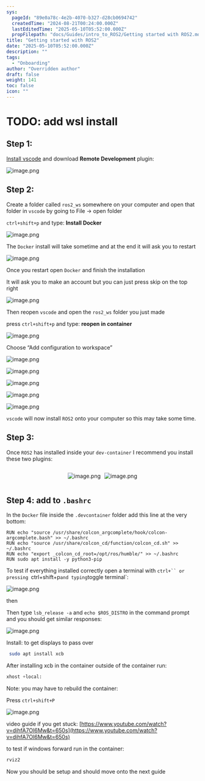 ```yaml
---
sys:
  pageId: "89e0a78c-4e2b-4070-b327-d28cb0694742"
  createdTime: "2024-08-21T00:24:00.000Z"
  lastEditedTime: "2025-05-10T05:52:00.000Z"
  propFilepath: "docs/Guides/intro_to_ROS2/Getting started with ROS2.md"
title: "Getting started with ROS2"
date: "2025-05-10T05:52:00.000Z"
description: ""
tags:
  - "Onboarding"
author: "Overridden author"
draft: false
weight: 141
toc: false
icon: ""
---
```


# TODO: add wsl install

## Step 1:

[Install vscode](https://code.visualstudio.com/download) and download **Remote Development** plugin:

![image.png](https://prod-files-secure.s3.us-west-2.amazonaws.com/d518164a-d88e-44d1-a4ee-3adb3bd8bce0/efb52993-1881-4a40-b95e-6f020334f022/image.png?X-Amz-Algorithm=AWS4-HMAC-SHA256&X-Amz-Content-Sha256=UNSIGNED-PAYLOAD&X-Amz-Credential=ASIAZI2LB4664Y4MJRTB%2F20250627%2Fus-west-2%2Fs3%2Faws4_request&X-Amz-Date=20250627T121602Z&X-Amz-Expires=3600&X-Amz-Security-Token=IQoJb3JpZ2luX2VjEHwaCXVzLXdlc3QtMiJIMEYCIQCk%2FIueszCkLhUoq8fL6OWLmm7DsGycskE2HsBDzOZ%2B8QIhAKoRpwmnh2rhhmxBOHpQect2nd%2BOsXVia7T8tOVuSyK5Kv8DCHQQABoMNjM3NDIzMTgzODA1IgxDJp3sTssvKmkBK4cq3AOrsWLEJQWHQkHTPLh04eSUSlUjaSlgXk%2BtK%2BgsSatB%2FOFoJLGHDt%2By1sF%2FzWPnt4qq5mB7ZcGvAgtdu1WF5b8Z0Glj3CGcdWvr2MfKorP8SX6kGufNgCOPCDe1JRJQ7FWl7%2BSC72trxmEkeXGH%2F7uUklEfqlqPoQKYvnN8xJlkvv3eNJg%2B2OqRU5kMQQshNKuWSWTCQqzeafPkt%2F0eEAZTEG0TcLh6UXisKWlpHe%2ByMJDSZzLvL6qcnGUnG6ayzU6E2kCtx1vf7UZCg%2FWeFJWxz%2Fnq%2BRMES8xZrOA2uAIN1ooA9wnZJROmIJRK4pKLuhbF8h4NOvreiqGAzZdvG4cZiKEv%2B4BnzOMtEIbo7nr723d%2B8e2LDWSN56gyFm3z9UhcmoFT0xxXy7E0Ycnfyq65taClGt7QVBkHZx5nTibbViCEQ7y8uKqBSDu%2FsAMjX7IR6o6gTAbSh%2FmI9hCVIQ0ZaK7dHln1Tuwt45zQfphtFgp2FMNM1xvNmoQ95NwztOL0eYb2VcuphR6rJb9MuxyGZ5%2BANbLlWSVj%2BN8sc6ZmcSeKD3j%2FJSbKZlGpuTsatfEz1ZJYSWgX6tYn4BPnV%2F1G%2FAoVOPPr2lQWrda8VWYgUwdakhyE6Z9yDURxpzD5%2FfnCBjqkAd6uHPPQ%2F32wlQ3D6CpqHB%2FIlxNcJOYjEBl4ZoaYcJIuSJFINbitVh41%2BqhAtBVbOm8%2FYnN4dO4zPuCrYi5JjUGajEcUjLoJPr0%2ByuHvlFWWDlueNY4rl7kPCb10bNrxQnJ49hyGoqRBj5w0ozX4Sp42uMLZ0CZId8JjL6w%2BBRo846HwrPu5Fc4mdDdImmvDE%2FHvAMEfHJfcXS227zgOQIUn0toJ&X-Amz-Signature=a7e12cee3c0b1275175fbe08971e0f8d3a5e1470baabf1d7a0b63ee5b95b5f92&X-Amz-SignedHeaders=host&x-amz-checksum-mode=ENABLED&x-id=GetObject)

## Step 2:

Create a folder called `ros2_ws` somewhere on your computer and open that folder in `vscode` by going to File → open folder 

`ctrl+shift+p` and type: **Install Docker**

![image.png](https://prod-files-secure.s3.us-west-2.amazonaws.com/d518164a-d88e-44d1-a4ee-3adb3bd8bce0/2269dc0e-1cd5-47ff-bceb-c04ad9b2eab0/image.png?X-Amz-Algorithm=AWS4-HMAC-SHA256&X-Amz-Content-Sha256=UNSIGNED-PAYLOAD&X-Amz-Credential=ASIAZI2LB4664Y4MJRTB%2F20250627%2Fus-west-2%2Fs3%2Faws4_request&X-Amz-Date=20250627T121602Z&X-Amz-Expires=3600&X-Amz-Security-Token=IQoJb3JpZ2luX2VjEHwaCXVzLXdlc3QtMiJIMEYCIQCk%2FIueszCkLhUoq8fL6OWLmm7DsGycskE2HsBDzOZ%2B8QIhAKoRpwmnh2rhhmxBOHpQect2nd%2BOsXVia7T8tOVuSyK5Kv8DCHQQABoMNjM3NDIzMTgzODA1IgxDJp3sTssvKmkBK4cq3AOrsWLEJQWHQkHTPLh04eSUSlUjaSlgXk%2BtK%2BgsSatB%2FOFoJLGHDt%2By1sF%2FzWPnt4qq5mB7ZcGvAgtdu1WF5b8Z0Glj3CGcdWvr2MfKorP8SX6kGufNgCOPCDe1JRJQ7FWl7%2BSC72trxmEkeXGH%2F7uUklEfqlqPoQKYvnN8xJlkvv3eNJg%2B2OqRU5kMQQshNKuWSWTCQqzeafPkt%2F0eEAZTEG0TcLh6UXisKWlpHe%2ByMJDSZzLvL6qcnGUnG6ayzU6E2kCtx1vf7UZCg%2FWeFJWxz%2Fnq%2BRMES8xZrOA2uAIN1ooA9wnZJROmIJRK4pKLuhbF8h4NOvreiqGAzZdvG4cZiKEv%2B4BnzOMtEIbo7nr723d%2B8e2LDWSN56gyFm3z9UhcmoFT0xxXy7E0Ycnfyq65taClGt7QVBkHZx5nTibbViCEQ7y8uKqBSDu%2FsAMjX7IR6o6gTAbSh%2FmI9hCVIQ0ZaK7dHln1Tuwt45zQfphtFgp2FMNM1xvNmoQ95NwztOL0eYb2VcuphR6rJb9MuxyGZ5%2BANbLlWSVj%2BN8sc6ZmcSeKD3j%2FJSbKZlGpuTsatfEz1ZJYSWgX6tYn4BPnV%2F1G%2FAoVOPPr2lQWrda8VWYgUwdakhyE6Z9yDURxpzD5%2FfnCBjqkAd6uHPPQ%2F32wlQ3D6CpqHB%2FIlxNcJOYjEBl4ZoaYcJIuSJFINbitVh41%2BqhAtBVbOm8%2FYnN4dO4zPuCrYi5JjUGajEcUjLoJPr0%2ByuHvlFWWDlueNY4rl7kPCb10bNrxQnJ49hyGoqRBj5w0ozX4Sp42uMLZ0CZId8JjL6w%2BBRo846HwrPu5Fc4mdDdImmvDE%2FHvAMEfHJfcXS227zgOQIUn0toJ&X-Amz-Signature=d6bb2303be33ec34fc5c5e30f7a6ab85c33b413103fc8a5f44390680d62ae3b9&X-Amz-SignedHeaders=host&x-amz-checksum-mode=ENABLED&x-id=GetObject)

The `Docker` install will take sometime and at the end it will ask you to restart

![image.png](https://prod-files-secure.s3.us-west-2.amazonaws.com/d518164a-d88e-44d1-a4ee-3adb3bd8bce0/ed233f78-be33-4b1f-b89c-9c346c0e961e/image.png?X-Amz-Algorithm=AWS4-HMAC-SHA256&X-Amz-Content-Sha256=UNSIGNED-PAYLOAD&X-Amz-Credential=ASIAZI2LB4664Y4MJRTB%2F20250627%2Fus-west-2%2Fs3%2Faws4_request&X-Amz-Date=20250627T121602Z&X-Amz-Expires=3600&X-Amz-Security-Token=IQoJb3JpZ2luX2VjEHwaCXVzLXdlc3QtMiJIMEYCIQCk%2FIueszCkLhUoq8fL6OWLmm7DsGycskE2HsBDzOZ%2B8QIhAKoRpwmnh2rhhmxBOHpQect2nd%2BOsXVia7T8tOVuSyK5Kv8DCHQQABoMNjM3NDIzMTgzODA1IgxDJp3sTssvKmkBK4cq3AOrsWLEJQWHQkHTPLh04eSUSlUjaSlgXk%2BtK%2BgsSatB%2FOFoJLGHDt%2By1sF%2FzWPnt4qq5mB7ZcGvAgtdu1WF5b8Z0Glj3CGcdWvr2MfKorP8SX6kGufNgCOPCDe1JRJQ7FWl7%2BSC72trxmEkeXGH%2F7uUklEfqlqPoQKYvnN8xJlkvv3eNJg%2B2OqRU5kMQQshNKuWSWTCQqzeafPkt%2F0eEAZTEG0TcLh6UXisKWlpHe%2ByMJDSZzLvL6qcnGUnG6ayzU6E2kCtx1vf7UZCg%2FWeFJWxz%2Fnq%2BRMES8xZrOA2uAIN1ooA9wnZJROmIJRK4pKLuhbF8h4NOvreiqGAzZdvG4cZiKEv%2B4BnzOMtEIbo7nr723d%2B8e2LDWSN56gyFm3z9UhcmoFT0xxXy7E0Ycnfyq65taClGt7QVBkHZx5nTibbViCEQ7y8uKqBSDu%2FsAMjX7IR6o6gTAbSh%2FmI9hCVIQ0ZaK7dHln1Tuwt45zQfphtFgp2FMNM1xvNmoQ95NwztOL0eYb2VcuphR6rJb9MuxyGZ5%2BANbLlWSVj%2BN8sc6ZmcSeKD3j%2FJSbKZlGpuTsatfEz1ZJYSWgX6tYn4BPnV%2F1G%2FAoVOPPr2lQWrda8VWYgUwdakhyE6Z9yDURxpzD5%2FfnCBjqkAd6uHPPQ%2F32wlQ3D6CpqHB%2FIlxNcJOYjEBl4ZoaYcJIuSJFINbitVh41%2BqhAtBVbOm8%2FYnN4dO4zPuCrYi5JjUGajEcUjLoJPr0%2ByuHvlFWWDlueNY4rl7kPCb10bNrxQnJ49hyGoqRBj5w0ozX4Sp42uMLZ0CZId8JjL6w%2BBRo846HwrPu5Fc4mdDdImmvDE%2FHvAMEfHJfcXS227zgOQIUn0toJ&X-Amz-Signature=413990317d4112887dac6d4992d82fc84bba2e31d5fad2ff72b290b68b62cc56&X-Amz-SignedHeaders=host&x-amz-checksum-mode=ENABLED&x-id=GetObject)

Once you restart open `Docker` and finish the installation

It will ask you to make an account but you can just press skip on the top right

![image.png](https://prod-files-secure.s3.us-west-2.amazonaws.com/d518164a-d88e-44d1-a4ee-3adb3bd8bce0/21010ad9-1659-4fd9-9f59-9932a09b2a3d/image.png?X-Amz-Algorithm=AWS4-HMAC-SHA256&X-Amz-Content-Sha256=UNSIGNED-PAYLOAD&X-Amz-Credential=ASIAZI2LB4664Y4MJRTB%2F20250627%2Fus-west-2%2Fs3%2Faws4_request&X-Amz-Date=20250627T121602Z&X-Amz-Expires=3600&X-Amz-Security-Token=IQoJb3JpZ2luX2VjEHwaCXVzLXdlc3QtMiJIMEYCIQCk%2FIueszCkLhUoq8fL6OWLmm7DsGycskE2HsBDzOZ%2B8QIhAKoRpwmnh2rhhmxBOHpQect2nd%2BOsXVia7T8tOVuSyK5Kv8DCHQQABoMNjM3NDIzMTgzODA1IgxDJp3sTssvKmkBK4cq3AOrsWLEJQWHQkHTPLh04eSUSlUjaSlgXk%2BtK%2BgsSatB%2FOFoJLGHDt%2By1sF%2FzWPnt4qq5mB7ZcGvAgtdu1WF5b8Z0Glj3CGcdWvr2MfKorP8SX6kGufNgCOPCDe1JRJQ7FWl7%2BSC72trxmEkeXGH%2F7uUklEfqlqPoQKYvnN8xJlkvv3eNJg%2B2OqRU5kMQQshNKuWSWTCQqzeafPkt%2F0eEAZTEG0TcLh6UXisKWlpHe%2ByMJDSZzLvL6qcnGUnG6ayzU6E2kCtx1vf7UZCg%2FWeFJWxz%2Fnq%2BRMES8xZrOA2uAIN1ooA9wnZJROmIJRK4pKLuhbF8h4NOvreiqGAzZdvG4cZiKEv%2B4BnzOMtEIbo7nr723d%2B8e2LDWSN56gyFm3z9UhcmoFT0xxXy7E0Ycnfyq65taClGt7QVBkHZx5nTibbViCEQ7y8uKqBSDu%2FsAMjX7IR6o6gTAbSh%2FmI9hCVIQ0ZaK7dHln1Tuwt45zQfphtFgp2FMNM1xvNmoQ95NwztOL0eYb2VcuphR6rJb9MuxyGZ5%2BANbLlWSVj%2BN8sc6ZmcSeKD3j%2FJSbKZlGpuTsatfEz1ZJYSWgX6tYn4BPnV%2F1G%2FAoVOPPr2lQWrda8VWYgUwdakhyE6Z9yDURxpzD5%2FfnCBjqkAd6uHPPQ%2F32wlQ3D6CpqHB%2FIlxNcJOYjEBl4ZoaYcJIuSJFINbitVh41%2BqhAtBVbOm8%2FYnN4dO4zPuCrYi5JjUGajEcUjLoJPr0%2ByuHvlFWWDlueNY4rl7kPCb10bNrxQnJ49hyGoqRBj5w0ozX4Sp42uMLZ0CZId8JjL6w%2BBRo846HwrPu5Fc4mdDdImmvDE%2FHvAMEfHJfcXS227zgOQIUn0toJ&X-Amz-Signature=5e1f43202924d882f6b4a6251525b6b36583d3e6a3d522bd342a2d66012f62f5&X-Amz-SignedHeaders=host&x-amz-checksum-mode=ENABLED&x-id=GetObject)

Then reopen `vscode` and open the `ros2_ws` folder you just made

press `ctrl+shift+p` and type: **reopen in container**

![image.png](https://prod-files-secure.s3.us-west-2.amazonaws.com/d518164a-d88e-44d1-a4ee-3adb3bd8bce0/4e93b8c2-41ad-488c-8095-c74205196118/image.png?X-Amz-Algorithm=AWS4-HMAC-SHA256&X-Amz-Content-Sha256=UNSIGNED-PAYLOAD&X-Amz-Credential=ASIAZI2LB4664Y4MJRTB%2F20250627%2Fus-west-2%2Fs3%2Faws4_request&X-Amz-Date=20250627T121602Z&X-Amz-Expires=3600&X-Amz-Security-Token=IQoJb3JpZ2luX2VjEHwaCXVzLXdlc3QtMiJIMEYCIQCk%2FIueszCkLhUoq8fL6OWLmm7DsGycskE2HsBDzOZ%2B8QIhAKoRpwmnh2rhhmxBOHpQect2nd%2BOsXVia7T8tOVuSyK5Kv8DCHQQABoMNjM3NDIzMTgzODA1IgxDJp3sTssvKmkBK4cq3AOrsWLEJQWHQkHTPLh04eSUSlUjaSlgXk%2BtK%2BgsSatB%2FOFoJLGHDt%2By1sF%2FzWPnt4qq5mB7ZcGvAgtdu1WF5b8Z0Glj3CGcdWvr2MfKorP8SX6kGufNgCOPCDe1JRJQ7FWl7%2BSC72trxmEkeXGH%2F7uUklEfqlqPoQKYvnN8xJlkvv3eNJg%2B2OqRU5kMQQshNKuWSWTCQqzeafPkt%2F0eEAZTEG0TcLh6UXisKWlpHe%2ByMJDSZzLvL6qcnGUnG6ayzU6E2kCtx1vf7UZCg%2FWeFJWxz%2Fnq%2BRMES8xZrOA2uAIN1ooA9wnZJROmIJRK4pKLuhbF8h4NOvreiqGAzZdvG4cZiKEv%2B4BnzOMtEIbo7nr723d%2B8e2LDWSN56gyFm3z9UhcmoFT0xxXy7E0Ycnfyq65taClGt7QVBkHZx5nTibbViCEQ7y8uKqBSDu%2FsAMjX7IR6o6gTAbSh%2FmI9hCVIQ0ZaK7dHln1Tuwt45zQfphtFgp2FMNM1xvNmoQ95NwztOL0eYb2VcuphR6rJb9MuxyGZ5%2BANbLlWSVj%2BN8sc6ZmcSeKD3j%2FJSbKZlGpuTsatfEz1ZJYSWgX6tYn4BPnV%2F1G%2FAoVOPPr2lQWrda8VWYgUwdakhyE6Z9yDURxpzD5%2FfnCBjqkAd6uHPPQ%2F32wlQ3D6CpqHB%2FIlxNcJOYjEBl4ZoaYcJIuSJFINbitVh41%2BqhAtBVbOm8%2FYnN4dO4zPuCrYi5JjUGajEcUjLoJPr0%2ByuHvlFWWDlueNY4rl7kPCb10bNrxQnJ49hyGoqRBj5w0ozX4Sp42uMLZ0CZId8JjL6w%2BBRo846HwrPu5Fc4mdDdImmvDE%2FHvAMEfHJfcXS227zgOQIUn0toJ&X-Amz-Signature=fbb0a6a2550ba0880a6c9690064a7cf323a627b7846bf84885c6e19a9e91701e&X-Amz-SignedHeaders=host&x-amz-checksum-mode=ENABLED&x-id=GetObject)

Choose “Add configuration to workspace”

![image.png](https://prod-files-secure.s3.us-west-2.amazonaws.com/d518164a-d88e-44d1-a4ee-3adb3bd8bce0/9560b282-5060-4989-ba37-97e7b2c22476/image.png?X-Amz-Algorithm=AWS4-HMAC-SHA256&X-Amz-Content-Sha256=UNSIGNED-PAYLOAD&X-Amz-Credential=ASIAZI2LB4664Y4MJRTB%2F20250627%2Fus-west-2%2Fs3%2Faws4_request&X-Amz-Date=20250627T121602Z&X-Amz-Expires=3600&X-Amz-Security-Token=IQoJb3JpZ2luX2VjEHwaCXVzLXdlc3QtMiJIMEYCIQCk%2FIueszCkLhUoq8fL6OWLmm7DsGycskE2HsBDzOZ%2B8QIhAKoRpwmnh2rhhmxBOHpQect2nd%2BOsXVia7T8tOVuSyK5Kv8DCHQQABoMNjM3NDIzMTgzODA1IgxDJp3sTssvKmkBK4cq3AOrsWLEJQWHQkHTPLh04eSUSlUjaSlgXk%2BtK%2BgsSatB%2FOFoJLGHDt%2By1sF%2FzWPnt4qq5mB7ZcGvAgtdu1WF5b8Z0Glj3CGcdWvr2MfKorP8SX6kGufNgCOPCDe1JRJQ7FWl7%2BSC72trxmEkeXGH%2F7uUklEfqlqPoQKYvnN8xJlkvv3eNJg%2B2OqRU5kMQQshNKuWSWTCQqzeafPkt%2F0eEAZTEG0TcLh6UXisKWlpHe%2ByMJDSZzLvL6qcnGUnG6ayzU6E2kCtx1vf7UZCg%2FWeFJWxz%2Fnq%2BRMES8xZrOA2uAIN1ooA9wnZJROmIJRK4pKLuhbF8h4NOvreiqGAzZdvG4cZiKEv%2B4BnzOMtEIbo7nr723d%2B8e2LDWSN56gyFm3z9UhcmoFT0xxXy7E0Ycnfyq65taClGt7QVBkHZx5nTibbViCEQ7y8uKqBSDu%2FsAMjX7IR6o6gTAbSh%2FmI9hCVIQ0ZaK7dHln1Tuwt45zQfphtFgp2FMNM1xvNmoQ95NwztOL0eYb2VcuphR6rJb9MuxyGZ5%2BANbLlWSVj%2BN8sc6ZmcSeKD3j%2FJSbKZlGpuTsatfEz1ZJYSWgX6tYn4BPnV%2F1G%2FAoVOPPr2lQWrda8VWYgUwdakhyE6Z9yDURxpzD5%2FfnCBjqkAd6uHPPQ%2F32wlQ3D6CpqHB%2FIlxNcJOYjEBl4ZoaYcJIuSJFINbitVh41%2BqhAtBVbOm8%2FYnN4dO4zPuCrYi5JjUGajEcUjLoJPr0%2ByuHvlFWWDlueNY4rl7kPCb10bNrxQnJ49hyGoqRBj5w0ozX4Sp42uMLZ0CZId8JjL6w%2BBRo846HwrPu5Fc4mdDdImmvDE%2FHvAMEfHJfcXS227zgOQIUn0toJ&X-Amz-Signature=6d40fa28815650476947e20d0a1249bd6b2c1dafc58ba0a13954d227689086e8&X-Amz-SignedHeaders=host&x-amz-checksum-mode=ENABLED&x-id=GetObject)

![image.png](https://prod-files-secure.s3.us-west-2.amazonaws.com/d518164a-d88e-44d1-a4ee-3adb3bd8bce0/2ee63f81-886b-48e8-a553-dc6e5eac99e4/image.png?X-Amz-Algorithm=AWS4-HMAC-SHA256&X-Amz-Content-Sha256=UNSIGNED-PAYLOAD&X-Amz-Credential=ASIAZI2LB4664Y4MJRTB%2F20250627%2Fus-west-2%2Fs3%2Faws4_request&X-Amz-Date=20250627T121602Z&X-Amz-Expires=3600&X-Amz-Security-Token=IQoJb3JpZ2luX2VjEHwaCXVzLXdlc3QtMiJIMEYCIQCk%2FIueszCkLhUoq8fL6OWLmm7DsGycskE2HsBDzOZ%2B8QIhAKoRpwmnh2rhhmxBOHpQect2nd%2BOsXVia7T8tOVuSyK5Kv8DCHQQABoMNjM3NDIzMTgzODA1IgxDJp3sTssvKmkBK4cq3AOrsWLEJQWHQkHTPLh04eSUSlUjaSlgXk%2BtK%2BgsSatB%2FOFoJLGHDt%2By1sF%2FzWPnt4qq5mB7ZcGvAgtdu1WF5b8Z0Glj3CGcdWvr2MfKorP8SX6kGufNgCOPCDe1JRJQ7FWl7%2BSC72trxmEkeXGH%2F7uUklEfqlqPoQKYvnN8xJlkvv3eNJg%2B2OqRU5kMQQshNKuWSWTCQqzeafPkt%2F0eEAZTEG0TcLh6UXisKWlpHe%2ByMJDSZzLvL6qcnGUnG6ayzU6E2kCtx1vf7UZCg%2FWeFJWxz%2Fnq%2BRMES8xZrOA2uAIN1ooA9wnZJROmIJRK4pKLuhbF8h4NOvreiqGAzZdvG4cZiKEv%2B4BnzOMtEIbo7nr723d%2B8e2LDWSN56gyFm3z9UhcmoFT0xxXy7E0Ycnfyq65taClGt7QVBkHZx5nTibbViCEQ7y8uKqBSDu%2FsAMjX7IR6o6gTAbSh%2FmI9hCVIQ0ZaK7dHln1Tuwt45zQfphtFgp2FMNM1xvNmoQ95NwztOL0eYb2VcuphR6rJb9MuxyGZ5%2BANbLlWSVj%2BN8sc6ZmcSeKD3j%2FJSbKZlGpuTsatfEz1ZJYSWgX6tYn4BPnV%2F1G%2FAoVOPPr2lQWrda8VWYgUwdakhyE6Z9yDURxpzD5%2FfnCBjqkAd6uHPPQ%2F32wlQ3D6CpqHB%2FIlxNcJOYjEBl4ZoaYcJIuSJFINbitVh41%2BqhAtBVbOm8%2FYnN4dO4zPuCrYi5JjUGajEcUjLoJPr0%2ByuHvlFWWDlueNY4rl7kPCb10bNrxQnJ49hyGoqRBj5w0ozX4Sp42uMLZ0CZId8JjL6w%2BBRo846HwrPu5Fc4mdDdImmvDE%2FHvAMEfHJfcXS227zgOQIUn0toJ&X-Amz-Signature=7dbdc5633f763861120bf8dfe4d2fffb689a120e481e05989ad78dca3f9f68c3&X-Amz-SignedHeaders=host&x-amz-checksum-mode=ENABLED&x-id=GetObject)

![image.png](https://prod-files-secure.s3.us-west-2.amazonaws.com/d518164a-d88e-44d1-a4ee-3adb3bd8bce0/ae1580b2-b048-407e-aed9-b584224a7a04/image.png?X-Amz-Algorithm=AWS4-HMAC-SHA256&X-Amz-Content-Sha256=UNSIGNED-PAYLOAD&X-Amz-Credential=ASIAZI2LB4664Y4MJRTB%2F20250627%2Fus-west-2%2Fs3%2Faws4_request&X-Amz-Date=20250627T121602Z&X-Amz-Expires=3600&X-Amz-Security-Token=IQoJb3JpZ2luX2VjEHwaCXVzLXdlc3QtMiJIMEYCIQCk%2FIueszCkLhUoq8fL6OWLmm7DsGycskE2HsBDzOZ%2B8QIhAKoRpwmnh2rhhmxBOHpQect2nd%2BOsXVia7T8tOVuSyK5Kv8DCHQQABoMNjM3NDIzMTgzODA1IgxDJp3sTssvKmkBK4cq3AOrsWLEJQWHQkHTPLh04eSUSlUjaSlgXk%2BtK%2BgsSatB%2FOFoJLGHDt%2By1sF%2FzWPnt4qq5mB7ZcGvAgtdu1WF5b8Z0Glj3CGcdWvr2MfKorP8SX6kGufNgCOPCDe1JRJQ7FWl7%2BSC72trxmEkeXGH%2F7uUklEfqlqPoQKYvnN8xJlkvv3eNJg%2B2OqRU5kMQQshNKuWSWTCQqzeafPkt%2F0eEAZTEG0TcLh6UXisKWlpHe%2ByMJDSZzLvL6qcnGUnG6ayzU6E2kCtx1vf7UZCg%2FWeFJWxz%2Fnq%2BRMES8xZrOA2uAIN1ooA9wnZJROmIJRK4pKLuhbF8h4NOvreiqGAzZdvG4cZiKEv%2B4BnzOMtEIbo7nr723d%2B8e2LDWSN56gyFm3z9UhcmoFT0xxXy7E0Ycnfyq65taClGt7QVBkHZx5nTibbViCEQ7y8uKqBSDu%2FsAMjX7IR6o6gTAbSh%2FmI9hCVIQ0ZaK7dHln1Tuwt45zQfphtFgp2FMNM1xvNmoQ95NwztOL0eYb2VcuphR6rJb9MuxyGZ5%2BANbLlWSVj%2BN8sc6ZmcSeKD3j%2FJSbKZlGpuTsatfEz1ZJYSWgX6tYn4BPnV%2F1G%2FAoVOPPr2lQWrda8VWYgUwdakhyE6Z9yDURxpzD5%2FfnCBjqkAd6uHPPQ%2F32wlQ3D6CpqHB%2FIlxNcJOYjEBl4ZoaYcJIuSJFINbitVh41%2BqhAtBVbOm8%2FYnN4dO4zPuCrYi5JjUGajEcUjLoJPr0%2ByuHvlFWWDlueNY4rl7kPCb10bNrxQnJ49hyGoqRBj5w0ozX4Sp42uMLZ0CZId8JjL6w%2BBRo846HwrPu5Fc4mdDdImmvDE%2FHvAMEfHJfcXS227zgOQIUn0toJ&X-Amz-Signature=6706129d91e832b829228a3c36ed4a665dead50f96adb172dcb953e80da1a297&X-Amz-SignedHeaders=host&x-amz-checksum-mode=ENABLED&x-id=GetObject)

![image.png](https://prod-files-secure.s3.us-west-2.amazonaws.com/d518164a-d88e-44d1-a4ee-3adb3bd8bce0/53255b28-f75e-430f-b9e3-c0ac8577e42b/image.png?X-Amz-Algorithm=AWS4-HMAC-SHA256&X-Amz-Content-Sha256=UNSIGNED-PAYLOAD&X-Amz-Credential=ASIAZI2LB4664Y4MJRTB%2F20250627%2Fus-west-2%2Fs3%2Faws4_request&X-Amz-Date=20250627T121602Z&X-Amz-Expires=3600&X-Amz-Security-Token=IQoJb3JpZ2luX2VjEHwaCXVzLXdlc3QtMiJIMEYCIQCk%2FIueszCkLhUoq8fL6OWLmm7DsGycskE2HsBDzOZ%2B8QIhAKoRpwmnh2rhhmxBOHpQect2nd%2BOsXVia7T8tOVuSyK5Kv8DCHQQABoMNjM3NDIzMTgzODA1IgxDJp3sTssvKmkBK4cq3AOrsWLEJQWHQkHTPLh04eSUSlUjaSlgXk%2BtK%2BgsSatB%2FOFoJLGHDt%2By1sF%2FzWPnt4qq5mB7ZcGvAgtdu1WF5b8Z0Glj3CGcdWvr2MfKorP8SX6kGufNgCOPCDe1JRJQ7FWl7%2BSC72trxmEkeXGH%2F7uUklEfqlqPoQKYvnN8xJlkvv3eNJg%2B2OqRU5kMQQshNKuWSWTCQqzeafPkt%2F0eEAZTEG0TcLh6UXisKWlpHe%2ByMJDSZzLvL6qcnGUnG6ayzU6E2kCtx1vf7UZCg%2FWeFJWxz%2Fnq%2BRMES8xZrOA2uAIN1ooA9wnZJROmIJRK4pKLuhbF8h4NOvreiqGAzZdvG4cZiKEv%2B4BnzOMtEIbo7nr723d%2B8e2LDWSN56gyFm3z9UhcmoFT0xxXy7E0Ycnfyq65taClGt7QVBkHZx5nTibbViCEQ7y8uKqBSDu%2FsAMjX7IR6o6gTAbSh%2FmI9hCVIQ0ZaK7dHln1Tuwt45zQfphtFgp2FMNM1xvNmoQ95NwztOL0eYb2VcuphR6rJb9MuxyGZ5%2BANbLlWSVj%2BN8sc6ZmcSeKD3j%2FJSbKZlGpuTsatfEz1ZJYSWgX6tYn4BPnV%2F1G%2FAoVOPPr2lQWrda8VWYgUwdakhyE6Z9yDURxpzD5%2FfnCBjqkAd6uHPPQ%2F32wlQ3D6CpqHB%2FIlxNcJOYjEBl4ZoaYcJIuSJFINbitVh41%2BqhAtBVbOm8%2FYnN4dO4zPuCrYi5JjUGajEcUjLoJPr0%2ByuHvlFWWDlueNY4rl7kPCb10bNrxQnJ49hyGoqRBj5w0ozX4Sp42uMLZ0CZId8JjL6w%2BBRo846HwrPu5Fc4mdDdImmvDE%2FHvAMEfHJfcXS227zgOQIUn0toJ&X-Amz-Signature=bec04baad485359cd91fb7e417a67f3345e747460b0aaefb743c30970f0f1301&X-Amz-SignedHeaders=host&x-amz-checksum-mode=ENABLED&x-id=GetObject)

![image.png](https://prod-files-secure.s3.us-west-2.amazonaws.com/d518164a-d88e-44d1-a4ee-3adb3bd8bce0/7c562767-5af9-4ffb-97d1-327bcdf4ee00/image.png?X-Amz-Algorithm=AWS4-HMAC-SHA256&X-Amz-Content-Sha256=UNSIGNED-PAYLOAD&X-Amz-Credential=ASIAZI2LB4664Y4MJRTB%2F20250627%2Fus-west-2%2Fs3%2Faws4_request&X-Amz-Date=20250627T121602Z&X-Amz-Expires=3600&X-Amz-Security-Token=IQoJb3JpZ2luX2VjEHwaCXVzLXdlc3QtMiJIMEYCIQCk%2FIueszCkLhUoq8fL6OWLmm7DsGycskE2HsBDzOZ%2B8QIhAKoRpwmnh2rhhmxBOHpQect2nd%2BOsXVia7T8tOVuSyK5Kv8DCHQQABoMNjM3NDIzMTgzODA1IgxDJp3sTssvKmkBK4cq3AOrsWLEJQWHQkHTPLh04eSUSlUjaSlgXk%2BtK%2BgsSatB%2FOFoJLGHDt%2By1sF%2FzWPnt4qq5mB7ZcGvAgtdu1WF5b8Z0Glj3CGcdWvr2MfKorP8SX6kGufNgCOPCDe1JRJQ7FWl7%2BSC72trxmEkeXGH%2F7uUklEfqlqPoQKYvnN8xJlkvv3eNJg%2B2OqRU5kMQQshNKuWSWTCQqzeafPkt%2F0eEAZTEG0TcLh6UXisKWlpHe%2ByMJDSZzLvL6qcnGUnG6ayzU6E2kCtx1vf7UZCg%2FWeFJWxz%2Fnq%2BRMES8xZrOA2uAIN1ooA9wnZJROmIJRK4pKLuhbF8h4NOvreiqGAzZdvG4cZiKEv%2B4BnzOMtEIbo7nr723d%2B8e2LDWSN56gyFm3z9UhcmoFT0xxXy7E0Ycnfyq65taClGt7QVBkHZx5nTibbViCEQ7y8uKqBSDu%2FsAMjX7IR6o6gTAbSh%2FmI9hCVIQ0ZaK7dHln1Tuwt45zQfphtFgp2FMNM1xvNmoQ95NwztOL0eYb2VcuphR6rJb9MuxyGZ5%2BANbLlWSVj%2BN8sc6ZmcSeKD3j%2FJSbKZlGpuTsatfEz1ZJYSWgX6tYn4BPnV%2F1G%2FAoVOPPr2lQWrda8VWYgUwdakhyE6Z9yDURxpzD5%2FfnCBjqkAd6uHPPQ%2F32wlQ3D6CpqHB%2FIlxNcJOYjEBl4ZoaYcJIuSJFINbitVh41%2BqhAtBVbOm8%2FYnN4dO4zPuCrYi5JjUGajEcUjLoJPr0%2ByuHvlFWWDlueNY4rl7kPCb10bNrxQnJ49hyGoqRBj5w0ozX4Sp42uMLZ0CZId8JjL6w%2BBRo846HwrPu5Fc4mdDdImmvDE%2FHvAMEfHJfcXS227zgOQIUn0toJ&X-Amz-Signature=acc91eda05fdd91d415baeba3c267acecb3e907f4f8398ca7dd422bcb368de34&X-Amz-SignedHeaders=host&x-amz-checksum-mode=ENABLED&x-id=GetObject)

`vscode` will now install `ROS2` onto your computer so this may take some time.

## Step 3:

Once `ROS2` has installed inside your `dev-container` I recommend you install these two plugins:

<div style="display: flex;flex-direction: row; column-gap:10px; max-width: 630px;justify-content: center;">
<div>

![image.png](https://prod-files-secure.s3.us-west-2.amazonaws.com/d518164a-d88e-44d1-a4ee-3adb3bd8bce0/3fc3d550-5a54-4ba1-ba6b-faa01cdb7369/image.png?X-Amz-Algorithm=AWS4-HMAC-SHA256&X-Amz-Content-Sha256=UNSIGNED-PAYLOAD&X-Amz-Credential=ASIAZI2LB466UXKF3HV4%2F20250627%2Fus-west-2%2Fs3%2Faws4_request&X-Amz-Date=20250627T121603Z&X-Amz-Expires=3600&X-Amz-Security-Token=IQoJb3JpZ2luX2VjEHwaCXVzLXdlc3QtMiJHMEUCIF0RwJyfX7DJ47GGxK96gah7B03BDR1XOomf6nwDhKlOAiEA2ET%2FHn19Wpa17iDrX%2FDCEr4fDPfS%2BOs8PxlFZZxSPQ4q%2FwMIdRAAGgw2Mzc0MjMxODM4MDUiDB0U3hOtyFHZP%2FvwGCrcAyhRNJFQp1dz9T1HonSrxMVRz3waXV6N72o9eoN6s9hakMd%2BMm7xRZsYeEem4pzj9YlXAtrW%2B9GP1VclzQTIYgnN2cVfnpgTcvcUmoiNS5%2BJaFxBx5z1KjjYfik1HD8eRjGsk2X5SW%2BR8QOrCvdBpPhLag6jt9Q9ZZfLHsg%2BmCpy1n0mFWl8N3hL2Ky3MfEUo%2FuEh77phidfm8HS80fLIzRb%2B7ExYjsnjZJQTeBGm7FHnSUHCwgMHsqCl8%2FSlPTEP4yEs2U9a1iHaZd6epJSuELvJFjNGmF6t8BXYXC9ZqKT%2BAE34xV4kLcLuOuLpyS3utAl8g18rt43hWmeUYFqgge8YEJn6HO55JBYJw5p5IvcZLnjfuF7xmrAwmIJ%2BCF1evlLYqBuIJdUT7UPAPsb4M%2BqWoae87GidZs3pkG8A0HIvaDBKrqJO7ZaGKDXHXarEDR9KDJr3PVemvP6HquIltqbr4T80%2BE2agghoIGRqSX3RYfIKfSj3%2BVCmgSQbbtkVMfwgjOy7ugq0Unbvl6Op913%2F33bhLcHOR8Vm5k2zJhhl6KQC%2B%2FXnyjcR1TsUeOLOgs0sjSAYdmlnEcLBw3dsIWKDYgeR6%2BbcL76IBLZoVFD7MQ5K3tdXma4lkEzMIv%2F%2BcIGOqUByxbm9nY3gG3dIrrXxmD%2FF8Iys5YsstVoe7iBgGh8UjdJ5lfPJc6VWRB7M2upqbuMqeQY9w3RzKase6D%2FUZZiWYrE90ouUM0Kq89onSuuSqnukPp6%2BbYYhM7ZjkeRCmcjfaGteAAXGs9QAy6nLhnpC7ZNi7n1d%2Bk3KmcU7%2BOdqXpakVxy4isfiecN%2B%2F7FvJTAtOioPgOw8xxYnmLTjYFSUVEXq81x&X-Amz-Signature=81c3a833d327036599a81023b4880a7d2f5d271698e9910128bcf7350f5abec2&X-Amz-SignedHeaders=host&x-amz-checksum-mode=ENABLED&x-id=GetObject)

</div>
<div>

![image.png](https://prod-files-secure.s3.us-west-2.amazonaws.com/d518164a-d88e-44d1-a4ee-3adb3bd8bce0/d994cc66-13c2-4093-a5a3-f84cf4601a82/image.png?X-Amz-Algorithm=AWS4-HMAC-SHA256&X-Amz-Content-Sha256=UNSIGNED-PAYLOAD&X-Amz-Credential=ASIAZI2LB4664VBE2SUL%2F20250627%2Fus-west-2%2Fs3%2Faws4_request&X-Amz-Date=20250627T121603Z&X-Amz-Expires=3600&X-Amz-Security-Token=IQoJb3JpZ2luX2VjEHwaCXVzLXdlc3QtMiJGMEQCIALRCVyXhEwNO%2BYuqPqZFnmcYw%2Ft6CfPd%2FiY25K8lGEKAiAHSQf1365ANGTUQTMnO6Dml61zvmhvk9V8d%2F09Bw2k1yr%2FAwh0EAAaDDYzNzQyMzE4MzgwNSIMkKjFJdQvt3TU%2Fp%2B4KtwDpTJ%2FB7kbLoPrBEaOizvRg5wpKt%2FzPwgoHwGdM8OIqxzBYoNa2lTl8I6Ko%2Bi3h6Mwcq6v1xB%2F1xam0VFqoDpsgpIkT%2FmCmmNGS7%2FPsOp3BaewLmBIGwSJ%2BtPLkEfNj%2F7FYhG9tkj%2FcEzVtR32%2FaH0TnaK5xzTLy%2FfG1akB6qgEcS48OY3NuZMBt73ZnXLMO8GmMkltguCe9WxD8DWmQCh%2FFwup1jaymPmVOV8nPYoLg8SgBR8NY6UYVr%2FaAy%2BGT9vVT2gZNvNuNEJW0tu98p8kRHmbWTxpMawy9fQuI%2FI%2BRxs5WUGWMMr9v1f5uDP21AK5WT9PHVKTDtwi5RWRH2XqI3MPCXDrAlV%2F3%2FAIjpHaQz%2FqPnyj7Zn1padpeT379Esv9ZHilKviXQIIb9lsMevlJdM8UJycHAw1MkSvtCR6MX9XdZE3v4FgfY3VJVnEnfvpUAec68tIbjPMHYyumoFC1F9GhfQBodQ4pcXyD7eA%2Bh10ovuluRt%2B6vw9GeYw1uaw0uL3x8KPRKCpt0iWjv8zd%2FUyy7D0qtcnH%2F4DdjxugYs0IUjvzHRrBCwzczukSzEINQmdAZ5dBJQotfxkGRG7acpagL5Su933lb1WkrZvng16W%2FbQxUQ1E5%2FCQow9f35wgY6pgHUrv4zs8uB5u3q4ggXiblryNIymHULtSXtwW1OIsjJUfnWYJ4SuRHLtPmqYNQgSX4K1hygIskk8y5t9feOFNdB%2FJw5owTLKiB52PfQ3xW9Ls7J%2B8CbQjEpmgIsz6AFkIX6%2BqBX%2BIr4vkW0VCWLETl%2BI4fA53EaApIohoU3pnWkJfUVEkz2FXSc7GHKxL1PzWFYwbHUTdBnkCxHj38mZHsli%2FS3sT99&X-Amz-Signature=7267eb4582d69d20db676cf86892981b0baf6a96ff9c2c6671a36843bed32b39&X-Amz-SignedHeaders=host&x-amz-checksum-mode=ENABLED&x-id=GetObject)

</div>
</div>

## Step 4: add to `.bashrc`

In the `Docker` file inside the `.devcontainer` folder add this line at the very bottom: 

```docker
RUN echo "source /usr/share/colcon_argcomplete/hook/colcon-argcomplete.bash" >> ~/.bashrc
RUN echo "source /usr/share/colcon_cd/function/colcon_cd.sh" >> ~/.bashrc
RUN echo "export _colcon_cd_root=/opt/ros/humble/" >> ~/.bashrc
RUN sudo apt install -y python3-pip 
```

To test if everything installed correctly open a terminal with `ctrl+`` or pressing `ctrl+shift+p` and typing `toggle terminal`:

![image.png](https://prod-files-secure.s3.us-west-2.amazonaws.com/d518164a-d88e-44d1-a4ee-3adb3bd8bce0/6a4943d8-b04e-4c02-9a58-775f3384d1a5/image.png?X-Amz-Algorithm=AWS4-HMAC-SHA256&X-Amz-Content-Sha256=UNSIGNED-PAYLOAD&X-Amz-Credential=ASIAZI2LB4664Y4MJRTB%2F20250627%2Fus-west-2%2Fs3%2Faws4_request&X-Amz-Date=20250627T121602Z&X-Amz-Expires=3600&X-Amz-Security-Token=IQoJb3JpZ2luX2VjEHwaCXVzLXdlc3QtMiJIMEYCIQCk%2FIueszCkLhUoq8fL6OWLmm7DsGycskE2HsBDzOZ%2B8QIhAKoRpwmnh2rhhmxBOHpQect2nd%2BOsXVia7T8tOVuSyK5Kv8DCHQQABoMNjM3NDIzMTgzODA1IgxDJp3sTssvKmkBK4cq3AOrsWLEJQWHQkHTPLh04eSUSlUjaSlgXk%2BtK%2BgsSatB%2FOFoJLGHDt%2By1sF%2FzWPnt4qq5mB7ZcGvAgtdu1WF5b8Z0Glj3CGcdWvr2MfKorP8SX6kGufNgCOPCDe1JRJQ7FWl7%2BSC72trxmEkeXGH%2F7uUklEfqlqPoQKYvnN8xJlkvv3eNJg%2B2OqRU5kMQQshNKuWSWTCQqzeafPkt%2F0eEAZTEG0TcLh6UXisKWlpHe%2ByMJDSZzLvL6qcnGUnG6ayzU6E2kCtx1vf7UZCg%2FWeFJWxz%2Fnq%2BRMES8xZrOA2uAIN1ooA9wnZJROmIJRK4pKLuhbF8h4NOvreiqGAzZdvG4cZiKEv%2B4BnzOMtEIbo7nr723d%2B8e2LDWSN56gyFm3z9UhcmoFT0xxXy7E0Ycnfyq65taClGt7QVBkHZx5nTibbViCEQ7y8uKqBSDu%2FsAMjX7IR6o6gTAbSh%2FmI9hCVIQ0ZaK7dHln1Tuwt45zQfphtFgp2FMNM1xvNmoQ95NwztOL0eYb2VcuphR6rJb9MuxyGZ5%2BANbLlWSVj%2BN8sc6ZmcSeKD3j%2FJSbKZlGpuTsatfEz1ZJYSWgX6tYn4BPnV%2F1G%2FAoVOPPr2lQWrda8VWYgUwdakhyE6Z9yDURxpzD5%2FfnCBjqkAd6uHPPQ%2F32wlQ3D6CpqHB%2FIlxNcJOYjEBl4ZoaYcJIuSJFINbitVh41%2BqhAtBVbOm8%2FYnN4dO4zPuCrYi5JjUGajEcUjLoJPr0%2ByuHvlFWWDlueNY4rl7kPCb10bNrxQnJ49hyGoqRBj5w0ozX4Sp42uMLZ0CZId8JjL6w%2BBRo846HwrPu5Fc4mdDdImmvDE%2FHvAMEfHJfcXS227zgOQIUn0toJ&X-Amz-Signature=b298edb197a90970dca98bfe5b8de56e6a4a593a6aefbb6df548d8c3f73352f5&X-Amz-SignedHeaders=host&x-amz-checksum-mode=ENABLED&x-id=GetObject)

then 

Then type `lsb_release -a` and `echo $ROS_DISTRO` in the command prompt and you should get similar responses:

![image.png](https://prod-files-secure.s3.us-west-2.amazonaws.com/d518164a-d88e-44d1-a4ee-3adb3bd8bce0/3e635dec-a805-4e85-8b9e-d000e5b71a4e/image.png?X-Amz-Algorithm=AWS4-HMAC-SHA256&X-Amz-Content-Sha256=UNSIGNED-PAYLOAD&X-Amz-Credential=ASIAZI2LB4664Y4MJRTB%2F20250627%2Fus-west-2%2Fs3%2Faws4_request&X-Amz-Date=20250627T121602Z&X-Amz-Expires=3600&X-Amz-Security-Token=IQoJb3JpZ2luX2VjEHwaCXVzLXdlc3QtMiJIMEYCIQCk%2FIueszCkLhUoq8fL6OWLmm7DsGycskE2HsBDzOZ%2B8QIhAKoRpwmnh2rhhmxBOHpQect2nd%2BOsXVia7T8tOVuSyK5Kv8DCHQQABoMNjM3NDIzMTgzODA1IgxDJp3sTssvKmkBK4cq3AOrsWLEJQWHQkHTPLh04eSUSlUjaSlgXk%2BtK%2BgsSatB%2FOFoJLGHDt%2By1sF%2FzWPnt4qq5mB7ZcGvAgtdu1WF5b8Z0Glj3CGcdWvr2MfKorP8SX6kGufNgCOPCDe1JRJQ7FWl7%2BSC72trxmEkeXGH%2F7uUklEfqlqPoQKYvnN8xJlkvv3eNJg%2B2OqRU5kMQQshNKuWSWTCQqzeafPkt%2F0eEAZTEG0TcLh6UXisKWlpHe%2ByMJDSZzLvL6qcnGUnG6ayzU6E2kCtx1vf7UZCg%2FWeFJWxz%2Fnq%2BRMES8xZrOA2uAIN1ooA9wnZJROmIJRK4pKLuhbF8h4NOvreiqGAzZdvG4cZiKEv%2B4BnzOMtEIbo7nr723d%2B8e2LDWSN56gyFm3z9UhcmoFT0xxXy7E0Ycnfyq65taClGt7QVBkHZx5nTibbViCEQ7y8uKqBSDu%2FsAMjX7IR6o6gTAbSh%2FmI9hCVIQ0ZaK7dHln1Tuwt45zQfphtFgp2FMNM1xvNmoQ95NwztOL0eYb2VcuphR6rJb9MuxyGZ5%2BANbLlWSVj%2BN8sc6ZmcSeKD3j%2FJSbKZlGpuTsatfEz1ZJYSWgX6tYn4BPnV%2F1G%2FAoVOPPr2lQWrda8VWYgUwdakhyE6Z9yDURxpzD5%2FfnCBjqkAd6uHPPQ%2F32wlQ3D6CpqHB%2FIlxNcJOYjEBl4ZoaYcJIuSJFINbitVh41%2BqhAtBVbOm8%2FYnN4dO4zPuCrYi5JjUGajEcUjLoJPr0%2ByuHvlFWWDlueNY4rl7kPCb10bNrxQnJ49hyGoqRBj5w0ozX4Sp42uMLZ0CZId8JjL6w%2BBRo846HwrPu5Fc4mdDdImmvDE%2FHvAMEfHJfcXS227zgOQIUn0toJ&X-Amz-Signature=d4e669d8b32519131012b51d8c384a7ca07d0d74e7fb118dd20009f788c52ead&X-Amz-SignedHeaders=host&x-amz-checksum-mode=ENABLED&x-id=GetObject)

Install:  to get displays to pass over

```bash
 sudo apt install xcb
```

After installing xcb in the container outside of the container run:

```python
xhost +local:
```

Note: you may have to rebuild the container:

Press `ctrl+shift+P`

![image.png](https://prod-files-secure.s3.us-west-2.amazonaws.com/d518164a-d88e-44d1-a4ee-3adb3bd8bce0/6c2be660-2618-4c38-9c26-53554f7a0b7b/image.png?X-Amz-Algorithm=AWS4-HMAC-SHA256&X-Amz-Content-Sha256=UNSIGNED-PAYLOAD&X-Amz-Credential=ASIAZI2LB4664Y4MJRTB%2F20250627%2Fus-west-2%2Fs3%2Faws4_request&X-Amz-Date=20250627T121602Z&X-Amz-Expires=3600&X-Amz-Security-Token=IQoJb3JpZ2luX2VjEHwaCXVzLXdlc3QtMiJIMEYCIQCk%2FIueszCkLhUoq8fL6OWLmm7DsGycskE2HsBDzOZ%2B8QIhAKoRpwmnh2rhhmxBOHpQect2nd%2BOsXVia7T8tOVuSyK5Kv8DCHQQABoMNjM3NDIzMTgzODA1IgxDJp3sTssvKmkBK4cq3AOrsWLEJQWHQkHTPLh04eSUSlUjaSlgXk%2BtK%2BgsSatB%2FOFoJLGHDt%2By1sF%2FzWPnt4qq5mB7ZcGvAgtdu1WF5b8Z0Glj3CGcdWvr2MfKorP8SX6kGufNgCOPCDe1JRJQ7FWl7%2BSC72trxmEkeXGH%2F7uUklEfqlqPoQKYvnN8xJlkvv3eNJg%2B2OqRU5kMQQshNKuWSWTCQqzeafPkt%2F0eEAZTEG0TcLh6UXisKWlpHe%2ByMJDSZzLvL6qcnGUnG6ayzU6E2kCtx1vf7UZCg%2FWeFJWxz%2Fnq%2BRMES8xZrOA2uAIN1ooA9wnZJROmIJRK4pKLuhbF8h4NOvreiqGAzZdvG4cZiKEv%2B4BnzOMtEIbo7nr723d%2B8e2LDWSN56gyFm3z9UhcmoFT0xxXy7E0Ycnfyq65taClGt7QVBkHZx5nTibbViCEQ7y8uKqBSDu%2FsAMjX7IR6o6gTAbSh%2FmI9hCVIQ0ZaK7dHln1Tuwt45zQfphtFgp2FMNM1xvNmoQ95NwztOL0eYb2VcuphR6rJb9MuxyGZ5%2BANbLlWSVj%2BN8sc6ZmcSeKD3j%2FJSbKZlGpuTsatfEz1ZJYSWgX6tYn4BPnV%2F1G%2FAoVOPPr2lQWrda8VWYgUwdakhyE6Z9yDURxpzD5%2FfnCBjqkAd6uHPPQ%2F32wlQ3D6CpqHB%2FIlxNcJOYjEBl4ZoaYcJIuSJFINbitVh41%2BqhAtBVbOm8%2FYnN4dO4zPuCrYi5JjUGajEcUjLoJPr0%2ByuHvlFWWDlueNY4rl7kPCb10bNrxQnJ49hyGoqRBj5w0ozX4Sp42uMLZ0CZId8JjL6w%2BBRo846HwrPu5Fc4mdDdImmvDE%2FHvAMEfHJfcXS227zgOQIUn0toJ&X-Amz-Signature=66b54497836969165fbb52a57e051462245f8d32ee14c74acf2a3a23c320483d&X-Amz-SignedHeaders=host&x-amz-checksum-mode=ENABLED&x-id=GetObject)

video guide if you get stuck: [https://www.youtube.com/watch?v=dihfA7Ol6Mw&t=650s](https://www.youtube.com/watch?v=dihfA7Ol6Mw&t=650s)

to test if windows forward run in the container:

```bash
rviz2
```

Now you should be setup and should move onto the next guide 
